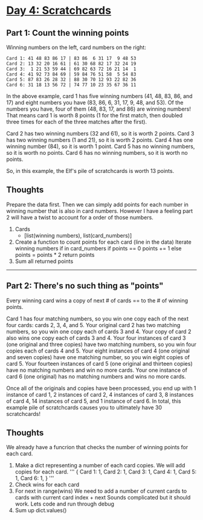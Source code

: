 # [Day 4: Scratchcards](https://adventofcode.com/2023/day/4)

## Part 1: Count the winning points
Winning numbers on the left, card numbers on the right:

```
Card 1: 41 48 83 86 17 | 83 86  6 31 17  9 48 53
Card 2: 13 32 20 16 61 | 61 30 68 82 17 32 24 19
Card 3:  1 21 53 59 44 | 69 82 63 72 16 21 14  1
Card 4: 41 92 73 84 69 | 59 84 76 51 58  5 54 83
Card 5: 87 83 26 28 32 | 88 30 70 12 93 22 82 36
Card 6: 31 18 13 56 72 | 74 77 10 23 35 67 36 11
```

In the above example, card 1 has five winning numbers (41, 48, 83, 86, and 17) and eight numbers you have (83, 86, 6, 31, 17, 9, 48, and 53). Of the numbers you have, four of them (48, 83, 17, and 86) are winning numbers! That means card 1 is worth 8 points (1 for the first match, then doubled three times for each of the three matches after the first).

Card 2 has two winning numbers (32 and 61), so it is worth 2 points.
Card 3 has two winning numbers (1 and 21), so it is worth 2 points.
Card 4 has one winning number (84), so it is worth 1 point.
Card 5 has no winning numbers, so it is worth no points.
Card 6 has no winning numbers, so it is worth no points.

So, in this example, the Elf's pile of scratchcards is worth 13 points.

## Thoughts
Prepare the data first. Then we can simply add points for each number in winning number that is also in card numbers.
However I have a feeling part 2 will have a twist to account for a order of those numbers. 
1. Cards
    - [list(winning numbers), list(card_numbers)]
2. Create a function to count points for each card (line in the data)
    Iterate winning numbers
        if in card_numbers
            if points == 0
                points += 1
            else
                points = points * 2
    return points
3. Sum all returned points

---

## Part 2: There's no such thing as "points"
Every winning card wins a copy of next # of cards == to the # of winning points.

Card 1 has four matching numbers, so you win one copy each of the next four cards: cards 2, 3, 4, and 5.
Your original card 2 has two matching numbers, so you win one copy each of cards 3 and 4.
Your copy of card 2 also wins one copy each of cards 3 and 4.
Your four instances of card 3 (one original and three copies) have two matching numbers, so you win four copies each of cards 4 and 5.
Your eight instances of card 4 (one original and seven copies) have one matching number, so you win eight copies of card 5.
Your fourteen instances of card 5 (one original and thirteen copies) have no matching numbers and win no more cards.
Your one instance of card 6 (one original) has no matching numbers and wins no more cards.

Once all of the originals and copies have been processed, you end up with 1 instance of card 1, 2 instances of card 2, 4 instances of card 3, 8 instances of card 4, 14 instances of card 5, and 1 instance of card 6. In total, this example pile of scratchcards causes you to ultimately have 30 scratchcards!

## Thoughts
We already have a funcrion that checks the number of winning points for each card.
1. Make a dict representing a number of each card copies. We will add copies for each card.
'''
{
Card 1: 1,
Card 2: 1,
Card 3: 1,
Card 4: 1,
Card 5: 1,
Card 6: 1,
}
'''
2. Check wins for each card
3. For next in range(wins)
    We need to add a number of current cards to cards with current card index + next
   Sounds complicated but it should work. Lets code and run through debug
4. Sum up dict.values()